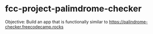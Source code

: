 # fcc-project-palimdrome-checker

Objective: Build an app that is functionally similar to https://palindrome-checker.freecodecamp.rocks
